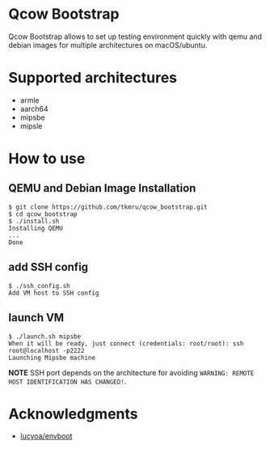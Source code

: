 # Qcow Bootstrap

Qcow Bootstrap allows to set up testing environment quickly with qemu and debian images for multiple architectures on macOS/ubuntu.

# Supported architectures

- armle
- aarch64
- mipsbe
- mipsle

# How to use
## QEMU and Debian Image Installation

```
$ git clone https://github.com/tkmru/qcow_bootstrap.git
$ cd qcow_bootstrap
$ ./install.sh
Installing QEMU
...
Done
```

## add SSH config

```
$ ./ssh_config.sh
Add VM host to SSH config
```

## launch VM

```
$ ./launch.sh mipsbe
When it will be ready, just connect (credentials: root/root): ssh root@localhost -p2222
Launching Mipsbe machine
```

**NOTE** SSH port depends on the architecture for avoiding ```WARNING: REMOTE HOST IDENTIFICATION HAS CHANGED!```.

# Acknowledgments

- [lucyoa/envboot](https://github.com/lucyoa/envboot)
